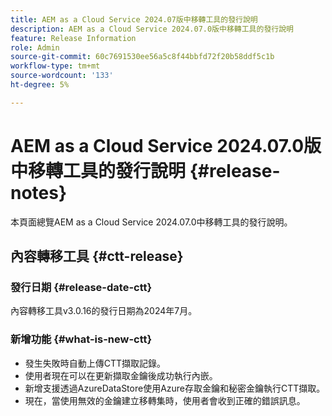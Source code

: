 ```yaml
---
title: AEM as a Cloud Service 2024.07版中移轉工具的發行說明
description: AEM as a Cloud Service 2024.07.0版中移轉工具的發行說明
feature: Release Information
role: Admin
source-git-commit: 60c7691530ee56a5c8f44bbfd72f20b58ddf5c1b
workflow-type: tm+mt
source-wordcount: '133'
ht-degree: 5%

---
```


# AEM as a Cloud Service 2024.07.0版中移轉工具的發行說明 {#release-notes}

本頁面總覽AEM as a Cloud Service 2024.07.0中移轉工具的發行說明。

## 內容轉移工具 {#ctt-release}

### 發行日期 {#release-date-ctt}

內容轉移工具v3.0.16的發行日期為2024年7月。

### 新增功能 {#what-is-new-ctt}

* 發生失敗時自動上傳CTT擷取記錄。
* 使用者現在可以在更新擷取金鑰後成功執行內嵌。
* 新增支援透過AzureDataStore使用Azure存取金鑰和秘密金鑰執行CTT擷取。
* 現在，當使用無效的金鑰建立移轉集時，使用者會收到正確的錯誤訊息。
